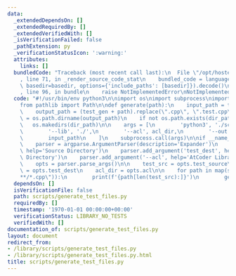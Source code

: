 ```yaml
---
data:
  _extendedDependsOn: []
  _extendedRequiredBy: []
  _extendedVerifiedWith: []
  _isVerificationFailed: false
  _pathExtension: py
  _verificationStatusIcon: ':warning:'
  attributes:
    links: []
  bundledCode: "Traceback (most recent call last):\n  File \"/opt/hostedtoolcache/Python/3.9.6/x64/lib/python3.9/site-packages/onlinejudge_verify/documentation/build.py\"\
    , line 71, in _render_source_code_stat\n    bundled_code = language.bundle(stat.path,\
    \ basedir=basedir, options={'include_paths': [basedir]}).decode()\n  File \"/opt/hostedtoolcache/Python/3.9.6/x64/lib/python3.9/site-packages/onlinejudge_verify/languages/python.py\"\
    , line 96, in bundle\n    raise NotImplementedError\nNotImplementedError\n"
  code: "#!/usr/bin/env python3\n\nimport os\nimport subprocess\nimport argparse\n\
    from pathlib import Path\n\ndef generate(path):\n    input_path = test_src + path\n\
    \    output_path = (test_gen + path).replace(\".cpp\", \".test.cpp\")\n\n    dir_path\
    \ = os.path.dirname(output_path)\n    if not os.path.exists(dir_path):\n     \
    \   os.makedirs(dir_path)\n\n    args = [\n        'python3', './scripts/expander.py',\n\
    \        '--lib', './',\n        '--acl', acl_dir,\n        '--out', output_path,\n\
    \        input_path\n    ]\n    subprocess.call(args)\n\nif __name__ == '__main__':\n\
    \    parser = argparse.ArgumentParser(description='Expander')\n    parser.add_argument('test_source',\
    \ help='Source Directory')\n    parser.add_argument('test_dest', help='Destination\
    \ Directory')\n    parser.add_argument('--acl', help='AtCoder Library Directory')\n\
    \    opts = parser.parse_args()\n\n    test_src = opts.test_source\n    test_gen\
    \ = opts.test_dest\n    acl_dir = opts.acl\n\n    for path in map(str, Path(test_src).glob(\"\
    **/*.cpp\")):\n        print(f'{path[len(test_src):]}')\n        generate(path[len(test_src):])"
  dependsOn: []
  isVerificationFile: false
  path: scripts/generate_test_files.py
  requiredBy: []
  timestamp: '1970-01-01 00:00:00+00:00'
  verificationStatus: LIBRARY_NO_TESTS
  verifiedWith: []
documentation_of: scripts/generate_test_files.py
layout: document
redirect_from:
- /library/scripts/generate_test_files.py
- /library/scripts/generate_test_files.py.html
title: scripts/generate_test_files.py
---
```


